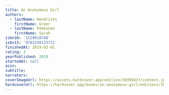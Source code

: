 ```yaml
---
title: An Anonymous Girl
authors:
  - lastName: Hendricks
    firstName: Greer
  - lastName: Pekkanen
    firstName: Sarah
isbn10: '1529010748'
isbn13: '9781250133731'
finishedAt: 2019-03-01
rating: 3
yearPublished: 2019
startedAt: null
asin:
subtitle:
narrators:
coverImageUrl: https://assets.hardcover.app/edition/30395637/content.jpeg
hardcoverUrl: https://hardcover.app/books/an-anonymous-girl/editions/30395637
---
```

